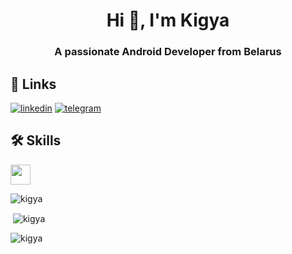 <h1 align="center">Hi 👋, I'm Kigya</h1>
<h3 align="center">A passionate Android Developer from Belarus</h3>

## 🔗 Links
[![linkedin](https://img.shields.io/badge/linkedin-0A66C2?style=for-the-badge&logo=linkedin&logoColor=white)](https://www.linkedin.com/in/kirillborichevskiy/)
[![telegram](https://img.shields.io/badge/telegram-26A5E4?style=for-the-badge&logo=telegram&logoColor=white)](https://t.me/kigya/)

## 🛠 Skills
<img  height =" 32 " width =" 32 " src =" https://cdn.jsdelivr.net/npm/simple-icons@v6/icons/kotlin.svg " />


<p><img align="center" src="https://github-readme-stats.vercel.app/api/top-langs?username=kigya&show_icons=true&locale=en&layout=compact" alt="kigya" /></p>


<p>&nbsp;<img align="center" src="https://github-readme-stats.vercel.app/api?username=kigya&show_icons=true&locale=en" alt="kigya" /></p>

<p><img align="center" src="https://github-readme-streak-stats.herokuapp.com/?user=kigya&theme=default" alt="kigya" /></p>
